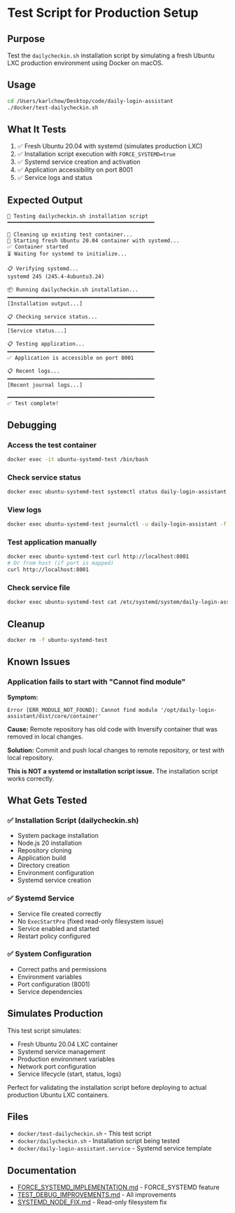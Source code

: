 # Test Script for Production Setup

## Purpose
Test the `dailycheckin.sh` installation script by simulating a fresh Ubuntu LXC production environment using Docker on macOS.

## Usage

```bash
cd /Users/karlchow/Desktop/code/daily-login-assistant
./docker/test-dailycheckin.sh
```

## What It Tests

1. ✅ Fresh Ubuntu 20.04 with systemd (simulates production LXC)
2. ✅ Installation script execution with `FORCE_SYSTEMD=true`
3. ✅ Systemd service creation and activation
4. ✅ Application accessibility on port 8001
5. ✅ Service logs and status

## Expected Output

```
🚀 Testing dailycheckin.sh installation script
━━━━━━━━━━━━━━━━━━━━━━━━━━━━━━━━━━━━━━━━━━━━━━━

🧹 Cleaning up existing test container...
🐳 Starting fresh Ubuntu 20.04 container with systemd...
✅ Container started
⏳ Waiting for systemd to initialize...

📋 Verifying systemd...
systemd 245 (245.4-4ubuntu3.24)

📦 Running dailycheckin.sh installation...
━━━━━━━━━━━━━━━━━━━━━━━━━━━━━━━━━━━━━━━━━━━━━━━
[Installation output...]

📋 Checking service status...
━━━━━━━━━━━━━━━━━━━━━━━━━━━━━━━━━━━━━━━━━━━━━━━
[Service status...]

📋 Testing application...
━━━━━━━━━━━━━━━━━━━━━━━━━━━━━━━━━━━━━━━━━━━━━━━
✅ Application is accessible on port 8001

📋 Recent logs...
━━━━━━━━━━━━━━━━━━━━━━━━━━━━━━━━━━━━━━━━━━━━━━━
[Recent journal logs...]

━━━━━━━━━━━━━━━━━━━━━━━━━━━━━━━━━━━━━━━━━━━━━━━
✅ Test complete!
```

## Debugging

### Access the test container
```bash
docker exec -it ubuntu-systemd-test /bin/bash
```

### Check service status
```bash
docker exec ubuntu-systemd-test systemctl status daily-login-assistant
```

### View logs
```bash
docker exec ubuntu-systemd-test journalctl -u daily-login-assistant -f
```

### Test application manually
```bash
docker exec ubuntu-systemd-test curl http://localhost:8001
# Or from host (if port is mapped)
curl http://localhost:8001
```

### Check service file
```bash
docker exec ubuntu-systemd-test cat /etc/systemd/system/daily-login-assistant.service
```

## Cleanup

```bash
docker rm -f ubuntu-systemd-test
```

## Known Issues

### Application fails to start with "Cannot find module"
**Symptom:**
```
Error [ERR_MODULE_NOT_FOUND]: Cannot find module '/opt/daily-login-assistant/dist/core/container'
```

**Cause:** Remote repository has old code with Inversify container that was removed in local changes.

**Solution:** Commit and push local changes to remote repository, or test with local repository.

**This is NOT a systemd or installation script issue.** The installation script works correctly.

## What Gets Tested

### ✅ Installation Script (dailycheckin.sh)
- System package installation
- Node.js 20 installation
- Repository cloning
- Application build
- Directory creation
- Environment configuration
- Systemd service creation

### ✅ Systemd Service
- Service file created correctly
- No `ExecStartPre` (fixed read-only filesystem issue)
- Service enabled and started
- Restart policy configured

### ✅ System Configuration
- Correct paths and permissions
- Environment variables
- Port configuration (8001)
- Service dependencies

## Simulates Production

This test script simulates:
- Fresh Ubuntu 20.04 LXC container
- Systemd service management
- Production environment variables
- Network port configuration
- Service lifecycle (start, status, logs)

Perfect for validating the installation script before deploying to actual production Ubuntu LXC containers.

## Files

- `docker/test-dailycheckin.sh` - This test script
- `docker/dailycheckin.sh` - Installation script being tested
- `docker/daily-login-assistant.service` - Systemd service template

## Documentation

- [FORCE_SYSTEMD_IMPLEMENTATION.md](../FORCE_SYSTEMD_IMPLEMENTATION.md) - FORCE_SYSTEMD feature
- [TEST_DEBUG_IMPROVEMENTS.md](../TEST_DEBUG_IMPROVEMENTS.md) - All improvements
- [SYSTEMD_NODE_FIX.md](../SYSTEMD_NODE_FIX.md) - Read-only filesystem fix
